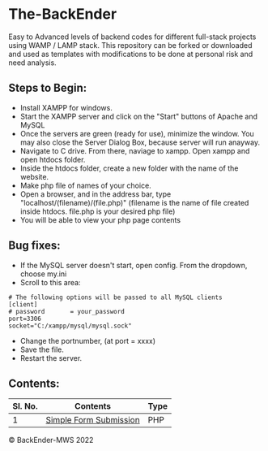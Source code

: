 # The-BackEnder
Easy to Advanced levels of backend codes for different full-stack projects using WAMP / LAMP stack. This repository can be forked or downloaded and used as templates with modifications to be done at personal risk and need analysis.


## Steps to Begin:

- Install XAMPP for windows.
- Start the XAMPP server and click on the "Start" buttons of Apache and MySQL
- Once the servers are green (ready for use), minimize the window. You may also close the Server Dialog Box, because server will run anayway.
- Navigate to C drive. From there, naviage to xampp. Open xampp and open htdocs folder.
- Inside the htdocs folder, create a new folder with the name of the website.
- Make php file of names of your choice.
- Open a browser, and in the address bar, type "localhost/(filename)/(file.php)"     (filename is the name of file created inside htdocs. file.php is your desired php file)
- You will be able to view your php page contents


## Bug fixes:
- If the MySQL server doesn't start, open config. From the dropdown, choose my.ini 
- Scroll to this area:

```
# The following options will be passed to all MySQL clients
[client]
# password       = your_password 
port=3306
socket="C:/xampp/mysql/mysql.sock"
```

- Change the portnumber, (at port = xxxx)
- Save the file.
- Restart the server.


## Contents:

| Sl. No. | Contents | Type | 
|---------|----------|------|
| 1 | [Simple Form Submission]() | PHP |












&copy; BackEnder-MWS 2022
